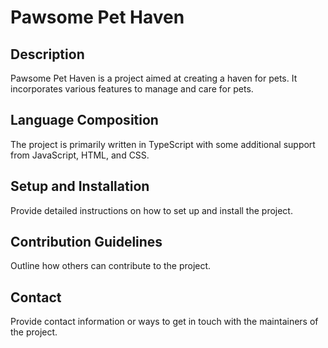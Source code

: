 # Pawsome Pet Haven

## Description
Pawsome Pet Haven is a project aimed at creating a haven for pets. It incorporates various features to manage and care for pets.

## Language Composition
The project is primarily written in TypeScript with some additional support from JavaScript, HTML, and CSS.

## Setup and Installation
Provide detailed instructions on how to set up and install the project.

## Contribution Guidelines
Outline how others can contribute to the project.

## Contact
Provide contact information or ways to get in touch with the maintainers of the project.
